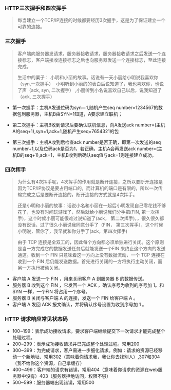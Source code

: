 ### HTTP三次握手和四次挥手

> 每当建立一个TCP/IP连接的时候都要经历3次握手，这是为了保证建立一个可靠的连接。

### 三次握手

> 客户端向服务器发请求，服务器接收请求，服务器接收请求之后发送一个连接标志，客户端接收连接标志之后也向服务器发送一个连接标志，至此连接完成。
>
> 生活中的栗子： 小明和小丽的故事。话说有一天小丽给小明说我喜欢你（syn,一次握手）  小明听到小丽的的表白后说知道了，我也喜欢你，也说了声（ack, syn, 二次握手） ,小丽听到小名说喜欢自己以后，说我知道了 （ack, 三次握手）

- 第一次握手：主机A发送位码为syn＝1,随机产生seq number=1234567的数据包到服务器，主机B由SYN=1知道，A要求建立联机；

- 第二次握手：主机B收到请求后要确认联机信息，向A发送ack number=(主机A的seq+1),syn=1,ack=1,随机产生seq=7654321的包
- 第三次握手：主机A收到后检查ack number是否正确，即第一次发送的seq number+1,以及位码ack是否为1，若正确，主机A会再发送ack number=(主机B的seq+1),ack=1，主机B收到后确认seq值与ack=1则连接建立成功。

### 四次挥手

> 为什么有4次挥手呢，4次挥手的作用就是断开连接，之所以要断开连接是因为TCP/IP协议是要占用端口的，而计算机的端口是有限的，所以一次传输完成之后是要断开连接的，断开连接的方式就是4次挥手。
>
> 还是小明和小丽的故事：话说小名和小丽在一起后小明发现自己零花钱不够花了，也没有时间玩游戏了，然后就给小丽说我们分手把(FIN, 第一次挥手)，这个时候小丽可能很难过说知道了(ack， 第二次挥手)，，很久很久都没有说话，过了很久小丽说我同意分手了（FIN， 第三次挥手），这个时候小明说，管你了，我早就和你分手了(ack，第四次挥手)
>
> 由于 TCP 连接是全双工的，因此每个方向都必须单独进行关闭。这个原则是当一方完成它的数据发送任务后就能发送一个FIN 来终止这个方向的发送通道。收到一个 FIN 只意味着这一方向上没有数据流动，一个 TCP 连接在收到一个 FIN 后仍能发送数据。首先进行关闭的一方将执行主动关闭，而另一方执行被动关闭。

- 客户端 A 发送一个 FIN ，用来关闭客户 A 到服务器 B 的数据传送。  
- 服务器 B 收到这个 FIN ，它发回一个 ACK ，确认序号为收到的序号加 1。和 SYN 一样，一个FIN 将占用一个序号。  
- 服务器 B 关闭与客户端 A 的连接，发送一个 FIN 给客户端 A 。  
- 客户端 A 发回 ACK 报文确认，并将确认序号设置为收到序号加 1 。

### HTTP 请求响应常见状态码

- 100~199：表示成功接收请求，要求客户端继续提交下一次请求才能完成整个处理过程。
- 200~299：表示成功接收请求并已完成整个处理过程。常用200
- 300~399：为完成请求，客户需进一步细化请求。例如：请求的资源已经移动一个新地址、常用302（意味着你请求我，我让你去找别人）,307和304（我不给你这个资源，自己拿缓存）
- 400~499：客户端的请求有错误，常用404（意味着你请求的资源在web服务器中没有）403（服务器拒绝访问，权限不够）
- 500~599：服务器端出现错误，常用500